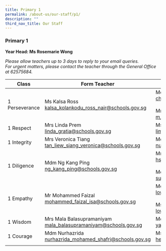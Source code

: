 ```yaml
---
title: Primary 1
permalink: /about-us/our-staff/p1/
description: ""
third_nav_title: Our Staff
---
```

### **Primary 1**
**Year Head: Ms Rosemarie Wong**

_Please allow teachers up to 3 days to reply to your email queries.  
For urgent matters, please contact the teacher through the General Office at 62575684._

| Class | Form Teacher | Co-Form Teacher |
|---|---|---|
| 1 Perseverance | Ms Kalsa Ross<br>[kalsa\_kolankodu\_ross\_nair@schools.gov.sg](mailto:kalsa_kolankodu_ross_nair@schools.gov.sg) | Mdm Chen Ying<br>[chen\_ying\_e@schools.gov.sg](mailto:chen_ying_e@schools.gov.sg)<br><br>Mr M Hassan Mohamed<br>[m_hassan_mohamed@schools.gov.sg](mailto:m_hassan_mohamed@schools.gov.sg) |
| 1 Respect | Mrs Linda Prem<br>[linda_gratia@schools.gov.sg](mailto:linda_gratia@schools.gov.sg) | Ms Lim See Voon<br>[lim_see_voon@schools.gov.sg](mailto:lim_see_voon@schools.gov.sg) |
| 1 Integrity | Mrs Veronica Tiang<br>[tan_liew_siang_veronica@schools.gov.sg](mailto:tan_liew_siang_veronica@schools.gov.sg) | Mdm Nurul Natasha <br>[nurul_natasha_muhd_farhan@schools.gov.sg](mailto:nurul_natasha_muhd_farhan@schools.gov.sg) |
| 1 Diligence | Mdm Ng Kang Ping<br>[ng_kang_ping@schools.gov.sg](mailto:ng_kang_ping@schools.gov.sg) | Mrs Lilian Mani<br>[hsu_hwee_luck_lilian@schools.gov.sg](mailto:hsu_hwee_luck_lilian@schools.gov.sg)<br><br>Mdm Suzanah<br>[suzanah_rahim@schools.gov.sg](mailto:suzanah_rahim@schools.gov.sg) |
| 1 Empathy | Mr Mohammed Faizal <br>[mohammed_faizal_isa@schools.gov.sg](mailto:mohammed_faizal_isa@schools.gov.sg) | Mdm Low Hui Li<br>[low_hui_li@schools.gov.sg](mailto:low_hui_li@schools.gov.sg)<br><br>Ms Leanna Low<br>[low_lay_lay@schools.gov.sg](mailto:low_lay_lay@schools.gov.sg) |
| 1 Wisdom | Mrs Mala Balasupramaniyam<br>[mala_balasupramaniyam@schools.gov.sg](mailto:mala_balasupramaniyam@schools.gov.sg) | Mdm Yang Xiaojing<br>[yang_xiaojing@schools.gov.sg](mailto:yang_xiaojing@schools.gov.sg) |
| 1 Courage | Mdm Nurhazrida <br>[nurhazrida_mohamed_shafri@schools.gov.sg](mailto:nurhazrida_mohamed_shafri@schools.gov.sg) | Ms Hee Chuan Min<br>[hee_chuan_min@schools.gov.sg](mailto:hee_chuan_min@schools.gov.sg) |
|  |  |  |